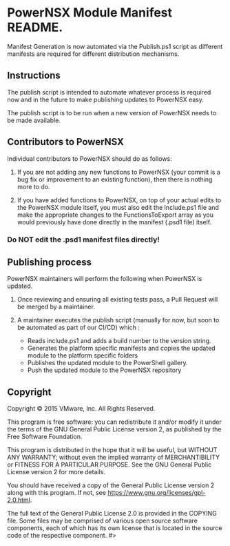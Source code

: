 # PowerNSX Module Manifest README.

Manifest Generation is now automated via the Publish.ps1 script as different
manifests are required for different distribution mechanisms.

## Instructions

The publish script is intended to automate whatever process is required now and
in the future to make publishing updates to PowerNSX easy.

The publish script is to be run when a new version of PowerNSX needs to be
made available.

## Contributors to PowerNSX

Individual contributors to PowerNSX should do as follows:

1) If you are not adding any new functions to PowerNSX (your commit is a bug fix
or improvement to an existing function), then there is nothing more to do.

2) If you have added functions to PowerNSX, on top of your actual edits to the
PowerNSX module itself, you must also edit the Include.ps1 file and make the
appropriate changes to the FunctionsToExport array as you would previously have
done directly in the manifest (.psd1 file) itself.

### Do NOT edit the .psd1 manifest files directly!

## Publishing process

PowerNSX maintainers will perform the following when PowerNSX is updated.

1) Once reviewing and ensuring all existing tests pass, a Pull Request will be
merged by a maintainer.

2) A maintainer executes the publish script (manually for now, but soon to be
automated as part of our CI/CD) which :
    * Reads include.ps1 and adds a build number to the version string.
    * Generates the platform specific manifests and copies the updated module to
      the platform specific folders
    * Publishes the updated module to the PowerShell gallery.
    * Push the updated module to the PowerNSX repository

## Copyright
Copyright © 2015 VMware, Inc. All Rights Reserved.

This program is free software: you can redistribute it and/or modify it under
the terms of the GNU General Public License version 2, as published by the Free Software Foundation.

This program is distributed in the hope that it will be useful, but WITHOUT ANY
WARRANTY; without even the implied warranty of MERCHANTIBILITY or FITNESS
FOR A PARTICULAR PURPOSE. See the GNU General Public License version 2 for more details.

You should have received a copy of the General Public License version 2 along with this program.
If not, see https://www.gnu.org/licenses/gpl-2.0.html.

The full text of the General Public License 2.0 is provided in the COPYING file.
Some files may be comprised of various open source software components, each of which
has its own license that is located in the source code of the respective component.
#>

